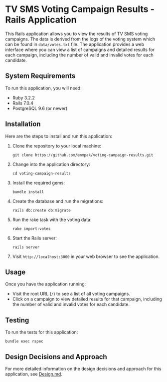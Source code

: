 # TV SMS Voting Campaign Results - Rails Application

This Rails application allows you to view the results of TV SMS voting campaigns. The data is derived from the logs of the voting system which can be found in `data/votes.txt` file. The application provides a web interface where you can view a list of campaigns and detailed results for each campaign, including the number of valid and invalid votes for each candidate.

## System Requirements

To run this application, you will need:

- Ruby 3.2.2
- Rails 7.0.4
- PostgreSQL 9.6 (or newer)

## Installation

Here are the steps to install and run this application:

1. Clone the repository to your local machine:

   ```
   git clone https://github.com/emmpak/voting-campaign-results.git
   ```

2. Change into the application directory:

   ```
   cd voting-campaign-results
   ```

3. Install the required gems:

   ```
   bundle install
   ```

4. Create the database and run the migrations:

   ```
   rails db:create db:migrate
   ```

5. Run the rake task with the voting data:

   ```
   rake import:votes
   ```

6. Start the Rails server:

   ```
   rails server
   ```

7. Visit `http://localhost:3000` in your web browser to see the application.

## Usage

Once you have the application running:

- Visit the root URL (`/`) to see a list of all voting campaigns.
- Click on a campaign to view detailed results for that campaign, including the number of valid and invalid votes for each candidate.

## Testing

To run the tests for this application:

```
bundle exec rspec
```

## Design Decisions and Approach

For more detailed information on the design decisions and approach for this application, see [Design.md](Design.md).
